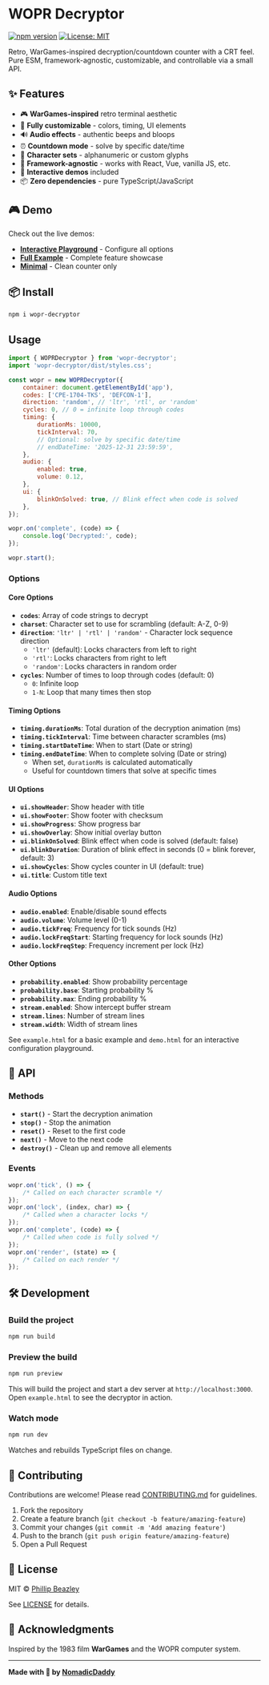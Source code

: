 # WOPR Decryptor

[![npm version](https://badge.fury.io/js/wopr-decryptor.svg)](https://www.npmjs.com/package/wopr-decryptor)
[![License: MIT](https://img.shields.io/badge/License-MIT-yellow.svg)](https://opensource.org/licenses/MIT)

Retro, WarGames-inspired decryption/countdown counter with a CRT feel. Pure ESM, framework-agnostic, customizable, and controllable via a small API.

## ✨ Features

- 🎮 **WarGames-inspired** retro terminal aesthetic
- 🎨 **Fully customizable** - colors, timing, UI elements
- 🔊 **Audio effects** - authentic beeps and bloops
- ⏰ **Countdown mode** - solve by specific date/time
- 🎯 **Character sets** - alphanumeric or custom glyphs
- 📱 **Framework-agnostic** - works with React, Vue, vanilla JS, etc.
- 🎪 **Interactive demos** included
- 📦 **Zero dependencies** - pure TypeScript/JavaScript

## 🎮 Demo

Check out the live demos:

- **[Interactive Playground](https://nomadicdaddy.github.io/wopr-decryptor/demo)** - Configure all options
- **[Full Example](https://nomadicdaddy.github.io/wopr-decryptor/example)** - Complete feature showcase
- **[Minimal](https://nomadicdaddy.github.io/wopr-decryptor/bare)** - Clean counter only

## 📦 Install

```bash
npm i wopr-decryptor
```

## Usage

```javascript
import { WOPRDecryptor } from 'wopr-decryptor';
import 'wopr-decryptor/dist/styles.css';

const wopr = new WOPRDecryptor({
	container: document.getElementById('app'),
	codes: ['CPE-1704-TKS', 'DEFCON-1'],
	direction: 'random', // 'ltr', 'rtl', or 'random'
	cycles: 0, // 0 = infinite loop through codes
	timing: {
		durationMs: 10000,
		tickInterval: 70,
		// Optional: solve by specific date/time
		// endDateTime: '2025-12-31 23:59:59',
	},
	audio: {
		enabled: true,
		volume: 0.12,
	},
	ui: {
		blinkOnSolved: true, // Blink effect when code is solved
	},
});

wopr.on('complete', (code) => {
	console.log('Decrypted:', code);
});

wopr.start();
```

### Options

#### Core Options

- **`codes`**: Array of code strings to decrypt
- **`charset`**: Character set to use for scrambling (default: A-Z, 0-9)
- **`direction`**: `'ltr' | 'rtl' | 'random'` - Character lock sequence direction
    - `'ltr'` (default): Locks characters from left to right
    - `'rtl'`: Locks characters from right to left
    - `'random'`: Locks characters in random order
- **`cycles`**: Number of times to loop through codes (default: 0)
    - `0`: Infinite loop
    - `1-N`: Loop that many times then stop

#### Timing Options

- **`timing.durationMs`**: Total duration of the decryption animation (ms)
- **`timing.tickInterval`**: Time between character scrambles (ms)
- **`timing.startDateTime`**: When to start (Date or string)
- **`timing.endDateTime`**: When to complete solving (Date or string)
    - When set, `durationMs` is calculated automatically
    - Useful for countdown timers that solve at specific times

#### UI Options

- **`ui.showHeader`**: Show header with title
- **`ui.showFooter`**: Show footer with checksum
- **`ui.showProgress`**: Show progress bar
- **`ui.showOverlay`**: Show initial overlay button
- **`ui.blinkOnSolved`**: Blink effect when code is solved (default: false)
- **`ui.blinkDuration`**: Duration of blink effect in seconds (0 = blink forever, default: 3)
- **`ui.showCycles`**: Show cycles counter in UI (default: true)
- **`ui.title`**: Custom title text

#### Audio Options

- **`audio.enabled`**: Enable/disable sound effects
- **`audio.volume`**: Volume level (0-1)
- **`audio.tickFreq`**: Frequency for tick sounds (Hz)
- **`audio.lockFreqStart`**: Starting frequency for lock sounds (Hz)
- **`audio.lockFreqStep`**: Frequency increment per lock (Hz)

#### Other Options

- **`probability.enabled`**: Show probability percentage
- **`probability.base`**: Starting probability %
- **`probability.max`**: Ending probability %
- **`stream.enabled`**: Show intercept buffer stream
- **`stream.lines`**: Number of stream lines
- **`stream.width`**: Width of stream lines

See `example.html` for a basic example and `demo.html` for an interactive configuration playground.

## 🎯 API

### Methods

- **`start()`** - Start the decryption animation
- **`stop()`** - Stop the animation
- **`reset()`** - Reset to the first code
- **`next()`** - Move to the next code
- **`destroy()`** - Clean up and remove all elements

### Events

```javascript
wopr.on('tick', () => {
	/* Called on each character scramble */
});
wopr.on('lock', (index, char) => {
	/* Called when a character locks */
});
wopr.on('complete', (code) => {
	/* Called when code is fully solved */
});
wopr.on('render', (state) => {
	/* Called on each render */
});
```

## 🛠️ Development

### Build the project

```bash
npm run build
```

### Preview the build

```bash
npm run preview
```

This will build the project and start a dev server at `http://localhost:3000`. Open `example.html` to see the decryptor in action.

### Watch mode

```bash
npm run dev
```

Watches and rebuilds TypeScript files on change.

## 🤝 Contributing

Contributions are welcome! Please read [CONTRIBUTING.md](CONTRIBUTING.md) for guidelines.

1. Fork the repository
2. Create a feature branch (`git checkout -b feature/amazing-feature`)
3. Commit your changes (`git commit -m 'Add amazing feature'`)
4. Push to the branch (`git push origin feature/amazing-feature`)
5. Open a Pull Request

## 📝 License

MIT © [Phillip Beazley](https://github.com/NomadicDaddy)

See [LICENSE](LICENSE) for details.

## 🙏 Acknowledgments

Inspired by the 1983 film **WarGames** and the WOPR computer system.

---

**Made with 💚 by [NomadicDaddy](https://github.com/NomadicDaddy)**
